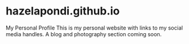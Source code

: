 # hazelapondi.github.io
My Personal Profile
This is my personal website with links to my social media handles.
A blog and photography section coming soon.
